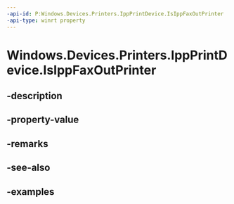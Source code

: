 ```yaml
---
-api-id: P:Windows.Devices.Printers.IppPrintDevice.IsIppFaxOutPrinter
-api-type: winrt property
---
```


# Windows.Devices.Printers.IppPrintDevice.IsIppFaxOutPrinter

<!--
public bool IsIppFaxOutPrinter { get; }
-->


## -description

## -property-value

## -remarks

## -see-also

## -examples
